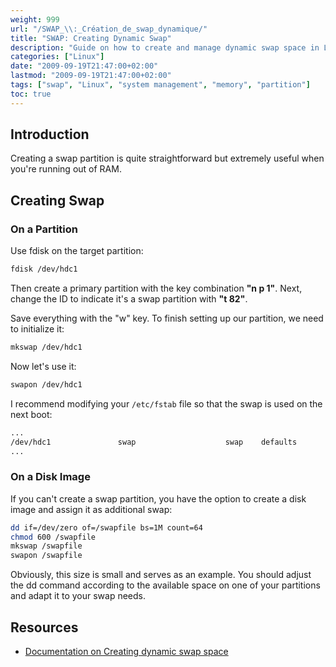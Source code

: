 ```yaml
---
weight: 999
url: "/SWAP_\\:_Création_de_swap_dynamique/"
title: "SWAP: Creating Dynamic Swap"
description: "Guide on how to create and manage dynamic swap space in Linux through partition-based and image-based methods."
categories: ["Linux"]
date: "2009-09-19T21:47:00+02:00"
lastmod: "2009-09-19T21:47:00+02:00"
tags: ["swap", "Linux", "system management", "memory", "partition"]
toc: true
---
```


## Introduction

Creating a swap partition is quite straightforward but extremely useful when you're running out of RAM.

## Creating Swap

### On a Partition

Use fdisk on the target partition:

```bash
fdisk /dev/hdc1
```

Then create a primary partition with the key combination **"n p 1"**. Next, change the ID to indicate it's a swap partition with **"t 82"**.

Save everything with the "w" key. To finish setting up our partition, we need to initialize it:

```bash
mkswap /dev/hdc1
```

Now let's use it:

```bash
swapon /dev/hdc1
```

I recommend modifying your `/etc/fstab` file so that the swap is used on the next boot:

```bash
...
/dev/hdc1               swap                    swap    defaults        0 0
...
```

### On a Disk Image

If you can't create a swap partition, you have the option to create a disk image and assign it as additional swap:

```bash
dd if=/dev/zero of=/swapfile bs=1M count=64
chmod 600 /swapfile
mkswap /swapfile
swapon /swapfile
```

Obviously, this size is small and serves as an example. You should adjust the dd command according to the available space on one of your partitions and adapt it to your swap needs.

## Resources
- [Documentation on Creating dynamic swap space](/pdf/creating_dynamic_swap_space.pdf)
